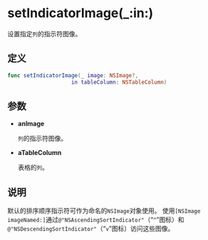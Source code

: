 # setIndicatorImage(_:in:)

设置指定`列`的指示符图像。

## 定义

```swift
func setIndicatorImage(_ image: NSImage?, 
                    in tableColumn: NSTableColumn)
```

## 参数

* **anImage**

    `列`的指示符图像。

* **aTableColumn**

    表格的`列`。

## 说明

默认的排序顺序指示符可作为命名的`NSImage`对象使用。 使用`[NSImage imageNamed:]`通过`@"NSAscendingSortIndicator"`（“`^`”图标）和`@"NSDescendingSortIndicator"`（“`v`”图标）访问这些图像。

